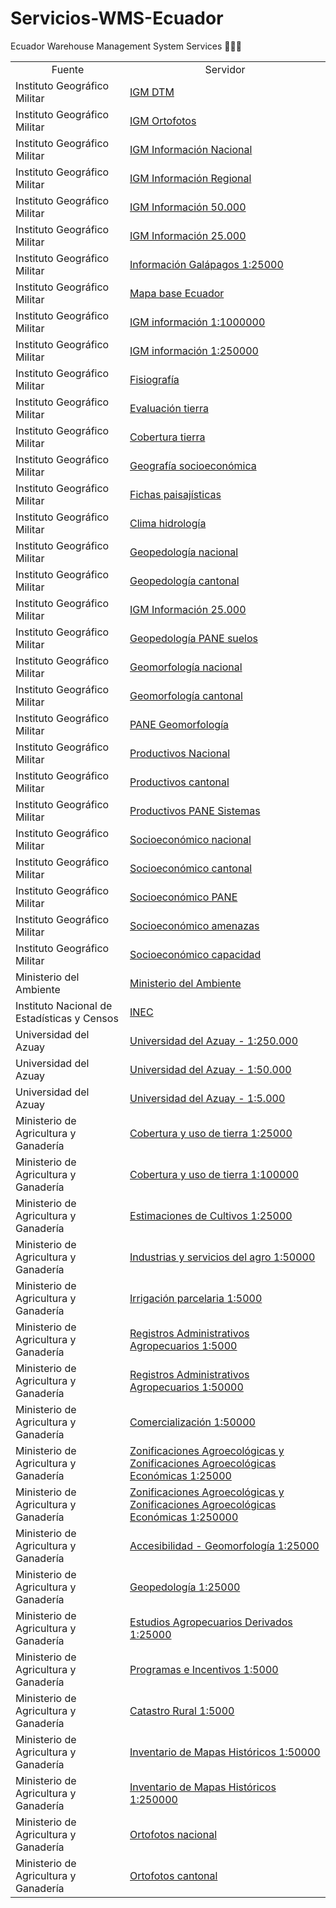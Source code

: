 # Servicios-WMS-Ecuador
Ecuador Warehouse Management System Services 👩🏾‍💻

<table style="width:100%">
<tr>
  <td align="center">Fuente</td>
<td align="center">Servidor</td>
</tr>
  
<tr>
<td>  Instituto Geográfico Militar </td>
<td> <a href="http://www.geoportaligm.gob.ec/dtm/wms">IGM DTM </td>
</tr>

<tr>
<td>  Instituto Geográfico Militar  </td>
<td> <a href="http://www.geoportaligm.gob.ec/orto/wms">IGM Ortofotos </td>
</tr>

<tr>
<td>  Instituto Geográfico Militar  </td>
<td> <a href="http://www.geoportaligm.gob.ec/nacional/wms">IGM Información Nacional </td>
</tr>

<tr>
<td>  Instituto Geográfico Militar  </td>
<td> <a href="http://www.geoportaligm.gob.ec/regional/wms">IGM Información Regional </td>
</tr>

<tr>
<td>  Instituto Geográfico Militar  </td>
<td> <a href="http://www.geoportaligm.gob.ec/50k/wms">IGM Información 50.000 </td>
</tr>

<tr>
<td>  Instituto Geográfico Militar  </td>
<td> <a href="http://www.geoportaligm.gob.ec/25k/wms">IGM Información 25.000 </td>
</tr>

<tr>
<td>  Instituto Geográfico Militar  </td>
<td> <a href="http://www.geoportaligm.gob.ec/galapagos25/wms">Información Galápagos 1:25000  </td>
</tr>

<tr>
<td>  Instituto Geográfico Militar  </td>
<td> <a href="http://www.geoportaligm.gob.ec/geoserver/mapabase/wms?service=wms&version=1.3.0&request=GetCapabilities">Mapa base Ecuador</td>
</tr>

<tr>
<td>  Instituto Geográfico Militar  </td>
<td> <a href="http://www.geoportaligm.gob.ec/nacional/wms?service=WMS&request=GetCapabilities">IGM información 1:1000000</td>
</tr>

<tr>
<td>  Instituto Geográfico Militar  </td>
<td> <a href="http://www.geoportaligm.gob.ec/regional/wms?service=wms&version=1.3.0&request=GetCapabilities">IGM información 1:250000 </td>
</tr>

<tr>
<td>  Instituto Geográfico Militar  </td>
<td> <a href="http://www.geoportaligm.gob.ec/p_afc/fisiografia/wms?service=wms&version=1.3.0&request=GetCapabilities">Fisiografía </td>
</tr>

<tr>
<td>  Instituto Geográfico Militar  </td>
<td> <a href="http://www.geoportaligm.gob.ec/p_afc/eval_tierra/wms?service=wms&version=1.3.0&request=GetCapabilities">Evaluación tierra </td>
</tr>

<tr>
<td>  Instituto Geográfico Militar  </td>
<td> <a href="http://www.geoportaligm.gob.ec/p_afc/cob_uso/wms?service=wms&version=1.3.0&request=GetCapabilities">Cobertura tierra </td>
</tr>

<tr>
<td>  Instituto Geográfico Militar  </td>
<td> <a href="http://www.geoportaligm.gob.ec/p_afc/socioeconomico/wms?service=wms&version=1.3.0&request=GetCapabilities">Geografía socioeconómica </td>
</tr>

<tr>
<td>  Instituto Geográfico Militar  </td>
<td> <a href="http://www.geoportaligm.gob.ec/nacional/wms?service=WMS&request=GetCapabilities">Fichas paisajísticas </td>
</tr>

<tr>
<td>  Instituto Geográfico Militar  </td>
<td> <a href="http://www.geoportaligm.gob.ec/p_geoinformacion/Clima_Hidrologia/wms?service=wms&version=1.3.0&request=GetCapabilities">Clima hidrología </td>
</tr>

<tr>
<td>  Instituto Geográfico Militar  </td>
<td> <a href="http://www.geoportaligm.gob.ec/p_geoinformacion/Geopedologia/wms?service=wms&version=1.3.0&request=GetCapabilitie">Geopedología nacional </td>
</tr>

<tr>
<td>  Instituto Geográfico Militar  </td>
<td> <a href="http://www.geoportaligm.gob.ec/p_geoinformacion/Suelos/wms?service=wms&version=1.3.0&request=GetCapabilities">Geopedología cantonal </td>
</tr>

<tr>
<td>  Instituto Geográfico Militar  </td>
<td> <a href="http://www.geoportaligm.gob.ec/25k/wms">IGM Información 25.000 </td>
</tr>

<tr>
<td>  Instituto Geográfico Militar  </td>
<td> <a href="http://www.geoportaligm.gob.ec/p_geoinformacion/PANE_Suelos/wms?service=wms&version=1.3.0&request=GetCapabilities">Geopedología PANE suelos </td>
</tr>

<tr>
<td>  Instituto Geográfico Militar  </td>
<td> <a href="http://www.geoportaligm.gob.ec/p_geoinformacion/Geopedologia/wms?service=wms&version=1.3.0&request=GetCapabilities">Geomorfología nacional </td>
</tr>

<tr>
<td>  Instituto Geográfico Militar  </td>
<td> <a href="http://www.geoportaligm.gob.ec/p_geoinformacion/Geomorfologia/wms?service=wms&version=1.3.0&request=GetCapabilities">Geomorfología cantonal </td>
</tr>

<tr>
<td>  Instituto Geográfico Militar  </td>
<td> <a href="http://www.geoportaligm.gob.ec/p_geoinformacion/PANE_Geomorfologia/wms?service=wms&version=1.3.0&request=GetCapabilities">PANE Geomorfología </td>
</tr>

<tr>
<td>  Instituto Geográfico Militar  </td>
<td> <a href="http://www.geoportaligm.gob.ec/p_geoinformacion/Cobertura_Uso/wms?service=wms&version=1.3.0&request=GetCapabilities">Productivos Nacional </td>
</tr>

<tr>
<td>  Instituto Geográfico Militar  </td>
<td> <a href="http://www.geoportaligm.gob.ec/p_geoinformacion/Sistemas_Productivos/wms?service=wms&version=1.3.0&request=GetCapabilities">Productivos cantonal </td>
</tr>

<tr>
<td>  Instituto Geográfico Militar  </td>
<td> <a href="http://www.geoportaligm.gob.ec/p_geoinformacion/PANE_CoberturaUso/wms?service=wms&version=1.3.0&request=GetCapabilities">Productivos PANE Sistemas </td>
</tr>

<tr>
<td>  Instituto Geográfico Militar  </td>
<td> <a href="http://www.geoportaligm.gob.ec/p_geoinformacion/Mosaicos/wms?service=wms&version=1.3.0&request=GetCapabilities">Socioeconómico nacional </td>
</tr>

<tr>
<td>  Instituto Geográfico Militar  </td>
<td> <a href="http://www.geoportaligm.gob.ec/p_geoinformacion/Socioeconomico/wms?service=wms&version=1.3.0&request=GetCapabilities">Socioeconómico cantonal </td>
</tr>

<tr>
<td>  Instituto Geográfico Militar  </td>
<td> <a href="http://www.geoportaligm.gob.ec/p_geoinformacion/PANE_SocioEc/wms?service=wms&version=1.3.0&request=GetCapabilities">Socioeconómico PANE </td>
</tr>

<tr>
<td>  Instituto Geográfico Militar  </td>
<td> <a href="http://www.geoportaligm.gob.ec/p_geoinformacion/PANE_Amenazas/wms?service=wms&version=1.3.0&request=GetCapabilities">Socioeconómico amenazas </td>
</tr>

<tr>
<td>  Instituto Geográfico Militar  </td>
<td> <a href="http://www.geoportaligm.gob.ec/p_geoinformacion/PANE_CUT/wms?service=wms&version=1.3.0&request=GetCapabilities">Socioeconómico capacidad </td>
</tr>

<tr>
<td>  Ministerio del Ambiente  </td>
<td> <a href="http://mapainteractivo.ambiente.gob.ec:80/geoserver/wms">Ministerio del Ambiente </td>
</tr>

<tr>
<td>  Instituto Nacional de Estadísticas y Censos  </td>
<td> <a href="http://geoinec.inec.gob.ec/geoinec/inec/wms">INEC </td>
</tr>

<tr>
<td>  Universidad del Azuay  </td>
<td> <a href="http://gis.uazuay.edu.ec:8080/geoserver/azuay_250k/wms">Universidad del Azuay - 1:250.000 </td>
</tr>

<tr>
<td>  Universidad del Azuay  </td>
<td> <a href="http://gis.uazuay.edu.ec:8080/geoserver/azuay_50k/wms">Universidad del Azuay - 1:50.000 </td>
</tr>

<tr>
<td>  Universidad del Azuay  </td>
<td> <a href="http://gis.uazuay.edu.ec:8080/geoserver/cuenca/wms">Universidad del Azuay - 1:5.000 </td>
</tr>

<tr>
<td>  Ministerio de Agricultura y Ganadería  </td>
<td> <a href="http://geoportal.agricultura.gob.ec/sigtierras/cobertura_tierra/wms?service=wms&version=1.3.0&request=GetCapabilities">Cobertura y uso de tierra 1:25000 </td>
</tr>

<tr>
<td>  Ministerio de Agricultura y Ganadería  </td>
<td> <a href="http://geoportal.agricultura.gob.ec/cobertura/E100k/wms?service=wms&version=1.3.0&request=GetCapabilities">Cobertura y uso de tierra 1:100000 </td>
</tr>

<tr>
<td>  Ministerio de Agricultura y Ganadería  </td>
<td> <a href="http://geoportal.agricultura.gob.ec/cobertura/E25k/wms?service=wms&version=1.3.0&request=GetCapabilities">Estimaciones de Cultivos 1:25000 </td>
</tr>

<tr>
<td>  Ministerio de Agricultura y Ganadería  </td>
<td> <a href="http://geoportal.agricultura.gob.ec/infraestructura/E50k/wms?service=wms&version=1.3.0&request=GetCapabilities">Industrias y servicios del agro 1:50000 </td>
</tr>

<tr>
<td>  Ministerio de Agricultura y Ganadería  </td>
<td> <a href="http://geoportal.agricultura.gob.ec/demarcacion/E5k/wms?service=wms&version=1.3.0&request=GetCapabilities">Irrigación parcelaria 1:5000 </td>
</tr>

<tr>
<td>  Ministerio de Agricultura y Ganadería  </td>
<td> <a href="http://geoportal.agricultura.gob.ec/registros/E5k/wms?service=wms&version=1.3.0&request=GetCapabilities">Registros Administrativos Agropecuarios 1:5000 </td>
</tr>

<tr>
<td>  Ministerio de Agricultura y Ganadería  </td>
<td> <a href="http://geoportal.agricultura.gob.ec/registros/E50k/wms?service=wms&version=1.3.0&request=GetCapabilities">Registros Administrativos Agropecuarios 1:50000 </td>
</tr>

<tr>
<td>  Ministerio de Agricultura y Ganadería  </td>
<td> <a href="http://geoportal.agricultura.gob.ec/tematicas/E50k/wms?service=wms&version=1.3.0&request=GetCapabilities">Comercialización 1:50000 </td>
</tr>

<tr>
<td>  Ministerio de Agricultura y Ganadería  </td>
<td> <a href="http://geoportal.agricultura.gob.ec/sigtierras/zonificaciones/wms?service=wms&version=1.3.0&request=GetCapabilities">Zonificaciones Agroecológicas  y
 Zonificaciones Agroecológicas Económicas 1:25000 </td>
</tr>

<tr>
<td>  Ministerio de Agricultura y Ganadería  </td>
<td> <a href="http://geoportal.agricultura.gob.ec/demarcacion/E250k/wms?service=wms&version=1.3.0&request=GetCapabilities">Zonificaciones Agroecológicas 
y Zonificaciones Agroecológicas Económicas 1:250000 </td>
</tr>

<tr>
<td>  Ministerio de Agricultura y Ganadería  </td>
<td> <a href="http://geoportal.sigtierras.gob.ec:8080/geoserver/sigtierras/wms?service=wms&version=1.3.0&request=GetCapabilities"> Accesibilidad - Geomorfología 1:25000 </td>
</tr>

<tr>
<td>  Ministerio de Agricultura y Ganadería  </td>
<td> <a href="http://geoportal.agricultura.gob.ec/fisiografia/E25k/wms?service=wms&version=1.3.0&request=GetCapabilities">Geopedología 1:25000 </td>
</tr>

<tr>
<td>  Ministerio de Agricultura y Ganadería  </td>
<td> <a href="http://geoportal.agricultura.gob.ec/tematicas/E25k/wms?service=wms&version=1.3.0&request=GetCapabilities">Estudios Agropecuarios Derivados 1:25000 </td>
</tr>

<tr>
<td>  Ministerio de Agricultura y Ganadería  </td>
<td> <a href="http://geoportal.agricultura.gob.ec/cobertura/E5k/wms?service=wms&version=1.3.0&request=GetCapabilities">Programas e Incentivos 1:5000 </td>
</tr>

<tr>
<td>  Ministerio de Agricultura y Ganadería  </td>
<td> <a href="http://geoportal.agricultura.gob.ec/sigtierras/catastro_rural/wms?service=wms&version=1.3.0&request=GetCapabilities">Catastro Rural 1:5000 </td>
</tr>

<tr>
<td>  Ministerio de Agricultura y Ganadería  </td>
<td> <a href="http://geoportal.agricultura.gob.ec/tematicas/E50k/wms?service=wms&version=1.3.0&request=GetCapabilities">Inventario de Mapas Históricos 1:50000</td>
</tr>

<tr>
<td>  Ministerio de Agricultura y Ganadería  </td>
<td> <a href="http://geoportal.agricultura.gob.ec/tematicas/E250k/wms?service=wms&version=1.3.0&request=GetCapabilities">Inventario de Mapas Históricos 1:250000 </td>
</tr>

<tr>
<td>  Ministerio de Agricultura y Ganadería  </td>
<td> <a href="http://181.112.137.164:8080/geoserver/nacional/wms?service=wms&version=1.3.0&request=GetCapabilities">Ortofotos nacional </td>
</tr>

<tr>
<td>  Ministerio de Agricultura y Ganadería  </td>
<td> <a href="http://ortofotos.sigtierras.gob.ec/geoserver/wms?service=wms&version=1.3.0&request=GetCapabilities">Ortofotos cantonal </td>
</tr>



</table>
